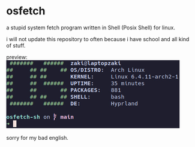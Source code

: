 # osfetch

a stupid system fetch program written in Shell (Posix Shell) for linux.

i will not update this repository to often because i have school and all kind of stuff.

preview:
![osfetch](./assets/preview.jpg)

sorry for my bad english.
